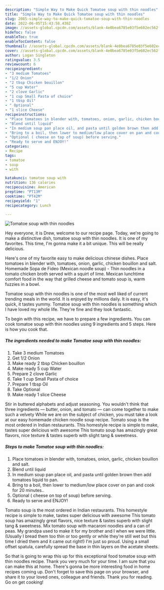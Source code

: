 ```yaml
---
description: "Simple Way to Make Quick Tomatoe soup with thin noodles"
title: "Simple Way to Make Quick Tomatoe soup with thin noodles"
slug: 2085-simple-way-to-make-quick-tomatoe-soup-with-thin-noodles
date: 2022-06-05T15:43:58.430Z
image: //assets-global.cpcdn.com/assets/blank-4e0bea6785e03f5e602ec562f230caae08da540cada707380b4fe1bbebba43da.png
hideToc: false
enableToc: true
enableTocContent: false
thumbnail: //assets-global.cpcdn.com/assets/blank-4e0bea6785e03f5e602ec562f230caae08da540cada707380b4fe1bbebba43da.png
cover: //assets-global.cpcdn.com/assets/blank-4e0bea6785e03f5e602ec562f230caae08da540cada707380b4fe1bbebba43da.png
author: Logan Singleton
ratingvalue: 3.5
reviewcount: 6
recipeingredient:
- "3 medium Tomatoes"
- "1/2 Onion"
- "2 tbsp Chicken bouillon"
- "5 cup Water"
- "2 clove Garlic"
- "1 cup Small Pasta of choice"
- "1 tbsp Oil"
- " Optional"
- "1 slice Cheese"
recipeinstructions:
- "Place tomatoes in blender with, tomatoes, onion, garlic, chicken bouillon and salt."
- "Blend until liquid"
- "In medium soup pan place oil, and pasta until golden brown then add tomatoes liquid to pan."
- "Bring to a boil, then lower to medium/low place cover on pan and cook for 20 minutes.."
- "Optional ( cheese on top of soup) before serving."
- "Ready to serve and ENJOY!"
categories:
- Recipe
tags:
- tomatoe
- soup
- with

katakunci: tomatoe soup with 
nutrition: 136 calories
recipecuisine: American
preptime: "PT13M"
cooktime: "PT42M"
recipeyield: "1"
recipecategory: Lunch

---
```



![Tomatoe soup with thin noodles](//assets-global.cpcdn.com/assets/blank-4e0bea6785e03f5e602ec562f230caae08da540cada707380b4fe1bbebba43da.png)

Hey everyone, it is Drew, welcome to our recipe page. Today, we're going to make a distinctive dish, tomatoe soup with thin noodles. It is one of my favorites. This time, I'm gonna make it a bit unique. This will be really delicious.

Here&#39;s one of my favorite easy to make delicious chinese dishes. Place tomatoes in blender with, tomatoes, onion, garlic, chicken bouillon and salt. Homemade Sopa de Fideo (Mexican noodle soup) - Thin noodles in a tomato chicken broth served with a squirt of lime. Mexican lunchtime comfort food in the way that grilled cheese and tomato soup is, warm fuzzies in a bowl.

Tomatoe soup with thin noodles is one of the most well liked of current trending meals in the world. It is enjoyed by millions daily. It is easy, it's quick, it tastes yummy. Tomatoe soup with thin noodles is something which I have loved my whole life. They're fine and they look fantastic.


To begin with this recipe, we have to prepare a few ingredients. You can cook tomatoe soup with thin noodles using 9 ingredients and 5 steps. Here is how you cook that.

<!--inarticleads1-->

##### The ingredients needed to make Tomatoe soup with thin noodles:

1. Take 3 medium Tomatoes
1. Get 1/2 Onion
1. Make ready 2 tbsp Chicken bouillon
1. Make ready 5 cup Water
1. Prepare 2 clove Garlic
1. Take 1 cup Small Pasta of choice
1. Prepare 1 tbsp Oil
1. Take  Optional
1. Make ready 1 slice Cheese


Stir in buttered alphabets and adjust seasoning. You wouldn&#39;t think that three ingredients — butter, onion, and tomato — can come together to make such a velvety While we are on the subject of chicken, you must take a look at our easy homemade chicken noodle soup recipe. Tomato soup is the most ordered in Indian restaurants. This homestyle recipe is simple to make, tastes super delicious with awesome This tomato soup has amazingly great flavors, nice texture &amp; tastes superb with slight tang &amp; sweetness. 

<!--inarticleads2-->

##### Steps to make Tomatoe soup with thin noodles:

1. Place tomatoes in blender with, tomatoes, onion, garlic, chicken bouillon and salt.
1. Blend until liquid
1. In medium soup pan place oil, and pasta until golden brown then add tomatoes liquid to pan.
1. Bring to a boil, then lower to medium/low place cover on pan and cook for 20 minutes..
1. Optional ( cheese on top of soup) before serving.
1. Ready to serve and ENJOY!

Tomato soup is the most ordered in Indian restaurants. This homestyle recipe is simple to make, tastes super delicious with awesome This tomato soup has amazingly great flavors, nice texture &amp; tastes superb with slight tang &amp; sweetness. Mix tomato soup with macaroni noodles and a can of peas. My grandpa used to make it for my brother and I when we were little. (Usually I bread them too thin or too gently or while they&#39;re still wet but this time I dried them and it came out right!) I&#39;m just so proud. Using a small offset spatula, carefully spread the base in thin layers on the acetate sheets. 

So that is going to wrap this up for this exceptional food tomatoe soup with thin noodles recipe. Thank you very much for your time. I am sure that you can make this at home. There's gonna be more interesting food in home recipes coming up. Don't forget to save this page on your browser, and share it to your loved ones, colleague and friends. Thank you for reading. Go on get cooking!
